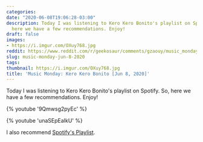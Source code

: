 ```yaml
---
categories:
date: "2020-06-08T19:06:28-03:00"
description: Today I was listening to Kero Kero Bonito's playlist on Spotify. So,
  here we have a few recommendations. Enjoy!
draft: false
images:
- https://i.imgur.com/OXuy768.jpg
reddit: https://www.reddit.com/r/geekosaur/comments/gzaouy/music_monday_jun_8_2020/
slug: music-monday-jun-8-2020
tags:
thumbnail: https://i.imgur.com/OXuy768.jpg
title: 'Music Monday: Kero Kero Bonito [Jun 8, 2020]'
---
```


Today I was listening to Kero Kero Bonito's playlist on Spotify. So, here we have a few recommendations. Enjoy!

{% youtube '9Qmwsg2pyEc' %}

<!--more-->

{% youtube 'unaSEpEaIkU' %}  

I also recommend [Spotify's Playlist](https://open.spotify.com/playlist/37i9dQZF1DZ06evO41HwPk).
